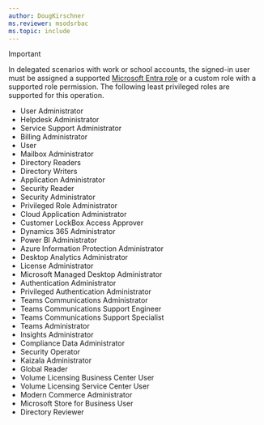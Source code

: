 ```yaml
---
author: DougKirschner
ms.reviewer: msodsrbac
ms.topic: include
---
```


> [!IMPORTANT]
> In delegated scenarios with work or school accounts, the signed-in user must be assigned a supported [Microsoft Entra role](/entra/identity/role-based-access-control/permissions-reference?toc=%2Fgraph%2Ftoc.json) or a custom role with a supported role permission. The following least privileged roles are supported for this operation.
> - User Administrator
> - Helpdesk Administrator
> - Service Support Administrator
> - Billing Administrator
> - User
> - Mailbox Administrator
> - Directory Readers
> - Directory Writers
> - Application Administrator
> - Security Reader
> - Security Administrator
> - Privileged Role Administrator
> - Cloud Application Administrator
> - Customer LockBox Access Approver
> - Dynamics 365 Administrator
> - Power BI Administrator
> - Azure Information Protection Administrator
> - Desktop Analytics Administrator
> - License Administrator
> - Microsoft Managed Desktop Administrator
> - Authentication Administrator
> - Privileged Authentication Administrator
> - Teams Communications Administrator
> - Teams Communications Support Engineer
> - Teams Communications Support Specialist
> - Teams Administrator
> - Insights Administrator
> - Compliance Data Administrator
> - Security Operator
> - Kaizala Administrator
> - Global Reader
> - Volume Licensing Business Center User
> - Volume Licensing Service Center User
> - Modern Commerce Administrator
> - Microsoft Store for Business User
> - Directory Reviewer